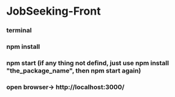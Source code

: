 # JobSeeking-Front
### terminal
### npm install
### npm start (if any thing not defind, just use npm install "the_package_name", then npm start again)
### open browser-> http://localhost:3000/
### 
